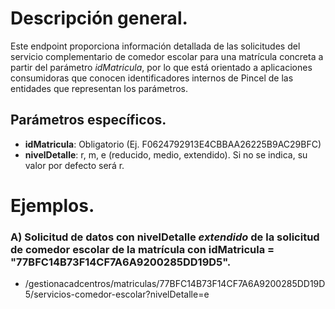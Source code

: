 
# Descripción general.

Este endpoint proporciona información detallada de las solicitudes del servicio complementario de comedor escolar para una matrícula concreta a partir del parámetro *idMatricula*, por lo que está orientado a aplicaciones consumidoras que conocen identificadores internos de Pincel de las entidades que representan los parámetros.

## Parámetros específicos.

* **idMatricula**: Obligatorio (Ej. F0624792913E4CBBAA26225B9AC29BFC)
* **nivelDetalle**: r, m, e (reducido, medio, extendido). Si no se indica, su valor por defecto será r.

# Ejemplos.
### A) Solicitud de datos con nivelDetalle *extendido* de la solicitud de comedor escolar de la matrícula con idMatricula = "77BFC14B73F14CF7A6A9200285DD19D5".
* /gestionacadcentros/matriculas/77BFC14B73F14CF7A6A9200285DD19D5/servicios-comedor-escolar?nivelDetalle=e




